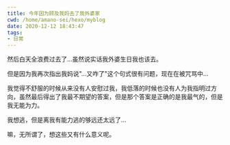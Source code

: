 ```yaml
---
title: 今年因为顾及我妈去了我外婆家
cwd: /home/amano-sei/hexo/myblog
date: 2020-12-12 18:43:47
tags:
- 日常
---
```


然后白天全浪费过去了...虽然说实话我外婆生日我也该去。

但是因为我再次指出我妈说"...又咋了"这个句式很有问题，现在在被咒骂中...

我觉得不舒服的时候从来没有人安慰过我，我低落的时候也没有人为我指明过方向，虽然最后得出了我最不期望的答案，但是那个答案是正确的是我最气的，但是我无能为力。

我想逃，但是离我有能力逃的够远还太远了...

嘛，无所谓了，想这些又有什么意义呢。

